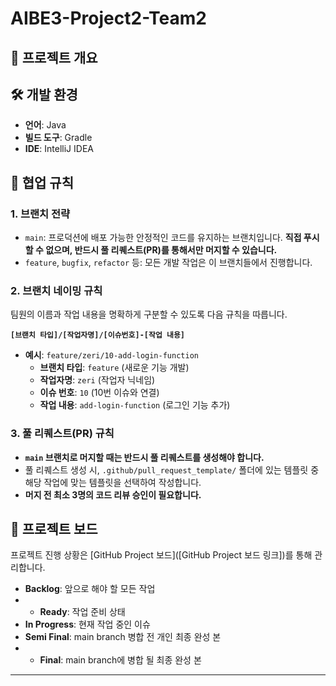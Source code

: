 # AIBE3-Project2-Team2

## 📝 프로젝트 개요



## 🛠️ 개발 환경

* **언어**: Java
* **빌드 도구**: Gradle
* **IDE**: IntelliJ IDEA

## 🤝 협업 규칙

### 1. **브랜치 전략**

* `main`: 프로덕션에 배포 가능한 안정적인 코드를 유지하는 브랜치입니다. **직접 푸시할 수 없으며, 반드시 풀 리퀘스트(PR)를 통해서만 머지할 수 있습니다.**
* `feature`, `bugfix`, `refactor` 등: 모든 개발 작업은 이 브랜치들에서 진행합니다.

### 2. **브랜치 네이밍 규칙**

팀원의 이름과 작업 내용을 명확하게 구분할 수 있도록 다음 규칙을 따릅니다.

**`[브랜치 타입]/[작업자명]/[이슈번호]-[작업 내용]`**

* **예시**: `feature/zeri/10-add-login-function`
    * **브랜치 타입**: `feature` (새로운 기능 개발)
    * **작업자명**: `zeri` (작업자 닉네임)
    * **이슈 번호**: `10` (10번 이슈와 연결)
    * **작업 내용**: `add-login-function` (로그인 기능 추가)

### 3. **풀 리퀘스트(PR) 규칙**

* **`main` 브랜치로 머지할 때는 반드시 풀 리퀘스트를 생성해야 합니다.**
* 풀 리퀘스트 생성 시, `.github/pull_request_template/` 폴더에 있는 템플릿 중 해당 작업에 맞는 템플릿을 선택하여 작성합니다.
* **머지 전 최소 3명의 코드 리뷰 승인이 필요합니다.**

## 📂 프로젝트 보드

프로젝트 진행 상황은 [GitHub Project 보드]([GitHub Project 보드 링크])를 통해 관리합니다.

* **Backlog**: 앞으로 해야 할 모든 작업
* * **Ready**: 작업 준비 상태
* **In Progress**: 현재 작업 중인 이슈
* **Semi Final**: main branch 병합 전 개인 최종 완성 본
* * **Final**: main branch에 병합 될 최종 완성 본

---